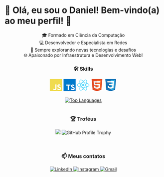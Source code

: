 # 👋 Olá, eu sou o Daniel! Bem-vindo(a) ao meu perfil! 🚀

<p align="center">
  🎓 Formado em Ciência da Computação<br />
  💻 Desenvolvedor e Especialista em Redes<br />
  🤖 Sempre explorando novas tecnologias e desafios<br />
  🌐 Apaixonado por Infraestrutura e Desenvolvimento Web!
</p>

<h3 align="center">🛠️ Skills</h3>

<div align="center">
  <img alt="JavaScript" height="40" width="40" src="https://raw.githubusercontent.com/devicons/devicon/master/icons/javascript/javascript-plain.svg" />
  <img alt="TypeScript" height="40" width="40" src="https://raw.githubusercontent.com/devicons/devicon/master/icons/typescript/typescript-plain.svg" />
  <img alt="React" height="40" width="40" src="https://raw.githubusercontent.com/devicons/devicon/master/icons/react/react-original.svg" />
  <img alt="HTML5" height="40" width="40" src="https://raw.githubusercontent.com/devicons/devicon/master/icons/html5/html5-original.svg" />
  <img alt="CSS3" height="40" width="40" src="https://raw.githubusercontent.com/devicons/devicon/master/icons/css3/css3-original.svg" />
</div>

<br />

<div align="center">
  <a href="https://github.com/nielkp" target="_blank" rel="noopener noreferrer">
    <img height="180em" src="https://github-readme-stats.vercel.app/api/top-langs/?username=nielkp&layout=compact&langs_count=7&theme=tokyonight" alt="Top Languages" />
  </a>
</div>

<br />

<h3 align="center">🏆 Troféus</h3>

<div align="center">
  <img height="180em" src="https://github-readme-stats.vercel.app/api?username=nielkp&show_icons=true&theme=tokyonight&include_all_commits=true&count_private=true"/>
  <img src="https://github-profile-trophy.vercel.app/?username=nielkp&theme=dracula&row=2&column=3" alt="GitHub Profile Trophy" />
</div>

<br />

<br />

<h3 align="center">📫 Meus contatos</h3>

<div align="center">
  <a href="https://www.linkedin.com/in/daniel-knaip/" target="_blank" rel="noopener noreferrer">
    <img src="https://img.shields.io/badge/-LinkedIn-%230077B5?style=for-the-badge&logo=linkedin&logoColor=white" alt="LinkedIn" />
  </a>
  <a href="https://instagram.com/nielkp" target="_blank" rel="noopener noreferrer">
    <img src="https://img.shields.io/badge/-Instagram-%23E4405F?style=for-the-badge&logo=instagram&logoColor=white" alt="Instagram" />
  </a>
  <a href="mailto:danielknaip@gmail.com">
    <img src="https://img.shields.io/badge/-Gmail-%23333?style=for-the-badge&logo=gmail&logoColor=white" alt="Gmail" />
  </a>
</div>
